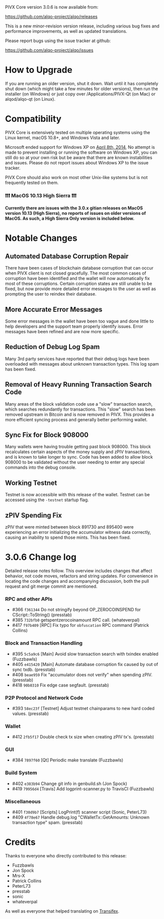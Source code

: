 PIVX Core version 3.0.6 is now available from:

  <https://github.com/alqo-project/alqo/releases>

This is a new minor-revision version release, including various bug fixes and
performance improvements, as well as updated translations.

Please report bugs using the issue tracker at github:

  <https://github.com/alqo-project/alqo/issues>


How to Upgrade
==============

If you are running an older version, shut it down. Wait until it has completely shut down (which might take a few minutes for older versions), then run the installer (on Windows) or just copy over /Applications/PIVX-Qt (on Mac) or alqod/alqo-qt (on Linux).


Compatibility
==============

PIVX Core is extensively tested on multiple operating systems using
the Linux kernel, macOS 10.8+, and Windows Vista and later.

Microsoft ended support for Windows XP on [April 8th, 2014](https://www.microsoft.com/en-us/WindowsForBusiness/end-of-xp-support),
No attempt is made to prevent installing or running the software on Windows XP, you
can still do so at your own risk but be aware that there are known instabilities and issues.
Please do not report issues about Windows XP to the issue tracker.

PIVX Core should also work on most other Unix-like systems but is not
frequently tested on them.

### :exclamation::exclamation::exclamation: MacOS 10.13 High Sierra :exclamation::exclamation::exclamation:

**Currently there are issues with the 3.0.x gitian releases on MacOS version 10.13 (High Sierra), no reports of issues on older versions of MacOS. As such, a High Sierra Only version is included below.**


Notable Changes
===============

Automated Database Corruption Repair
---------------------
There have been cases of blockchain database corruption that can occur when PIVX client is not closed gracefully. The most common cases of corruption have been identified and the wallet will now automatically fix most of these corruptions. Certain corruption states are still unable to be fixed, but now provide more detailed error messages to the user as well as prompting the user to reindex their database.

More Accurate Error Messages
---------------------
Some error messages in the wallet have been too vague and done little to help developers and the support team properly identify issues. Error messages have been refined and are now more specific.

Reduction of Debug Log Spam
---------------------
Many 3rd party services have reported that their debug logs have been overloaded with messages about unknown transaction types. This log spam has been fixed.

Removal of Heavy Running Transaction Search Code
---------------------
Many areas of the block validation code use a "slow" transaction search, which searches redundantly for transactions. This "slow" search has been removed upstream in Bitcoin and is now removed in PIVX. This provides a more efficient syncing process and generally better performing wallet.

Sync Fix for Block 908000
---------------------
Many wallets were having trouble getting past block 908000. This block recalculates certain aspects of the money supply and zPIV transactions, and is known to take longer to sync. Code has been added to allow block 908000 to be validated without the user needing to enter any special commands into the debug console.

Working Testnet
---------------------
Testnet is now accessible with this release of the wallet. Testnet can be accessed using the `-testnet` startup flag.

zPIV Spending Fix
---------------------
zPIV that were minted between block 891730 and 895400 were experiencing an error initializing the accumulator witness data correctly, causing an inability to spend those mints. This has been fixed.


3.0.6 Change log
=================

Detailed release notes follow. This overview includes changes that affect
behavior, not code moves, refactors and string updates. For convenience in locating
the code changes and accompanying discussion, both the pull request and
git merge commit are mentioned.

### RPC and other APIs
- #366 `f361344` Do not stringify beyond OP_ZEROCOINSPEND for CScript::ToString() (presstab)
- #385 `732bfb0` getspentzerocoinamount RPC call. (whateverpal)
- #417 `f97b409` [RPC] Fix typo for `obfuscation` RPC command (Patrick Collins)

### Block and Transaction Handling
- #395 `5c5a9c6` [Main] Avoid slow transaction search with txindex enabled (Fuzzbawls)
- #405 `e415420` [Main] Automate database corruption fix caused by out of sync txdb. (presstab)
- #408 `beae959` Fix "accumulator does not verify" when spending zPIV. (presstab)
- #418 `90b0310` Fix edge case segfault. (presstab)

### P2P Protocol and Network Code
- #393 `58ec23f` [Testnet] Adjust testnet chainparams to new hard coded values. (presstab)

### Wallet
- #412 `2fb5f17` Double check tx size when creating zPIV tx's. (presstab)

### GUI
- #384 `7897f60` [Qt] Periodic make translate (Fuzzbawls)

### Build System
- #402 `e383b94` Change git info in genbuild.sh (Jon Spock)
- #419 `79956d4` [Travis] Add logprint-scanner.py to TravisCI (Fuzzbawls)

### Miscellaneous
- #401 `f30d9b7` [Scripts] LogPrint(f) scanner script (Sonic, PeterL73)
- #409 `4f78e67` Handle debug.log "CWalletTx::GetAmounts: Unknown transaction type" spam. (presstab)

Credits
=======

Thanks to everyone who directly contributed to this release:
- Fuzzbawls
- Jon Spock
- Mrs-X
- Patrick Collins
- PeterL73
- presstab
- sonic
- whateverpal

As well as everyone that helped translating on [Transifex](https://www.transifex.com/projects/p/alqo-project-translations/).
